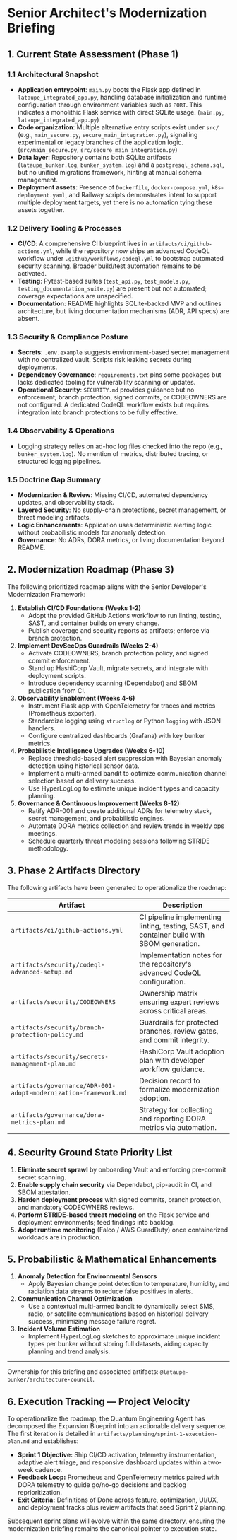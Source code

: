 # Senior Architect's Modernization Briefing

## 1. Current State Assessment (Phase 1)

### 1.1 Architectural Snapshot
- **Application entrypoint**: `main.py` boots the Flask app defined in `lataupe_integrated_app.py`, handling database initialization and runtime configuration through environment variables such as `PORT`. This indicates a monolithic Flask service with direct SQLite usage. (`main.py`, `lataupe_integrated_app.py`)
- **Code organization**: Multiple alternative entry scripts exist under `src/` (e.g., `main_secure.py`, `secure_main_integration.py`), signalling experimental or legacy branches of the application logic. (`src/main_secure.py`, `src/secure_main_integration.py`)
- **Data layer**: Repository contains both SQLite artifacts (`lataupe_bunker.log`, `bunker_system.log`) and a `postgresql_schema.sql`, but no unified migrations framework, hinting at manual schema management.
- **Deployment assets**: Presence of `Dockerfile`, `docker-compose.yml`, `k8s-deployment.yaml`, and Railway scripts demonstrates intent to support multiple deployment targets, yet there is no automation tying these assets together.

### 1.2 Delivery Tooling & Processes
- **CI/CD**: A comprehensive CI blueprint lives in `artifacts/ci/github-actions.yml`, while the repository now ships an advanced CodeQL workflow under `.github/workflows/codeql.yml` to bootstrap automated security scanning. Broader build/test automation remains to be activated.
- **Testing**: Pytest-based suites (`test_api.py`, `test_models.py`, `testing_documentation_suite.py`) are present but not automated; coverage expectations are unspecified.
- **Documentation**: README highlights SQLite-backed MVP and outlines architecture, but living documentation mechanisms (ADR, API specs) are absent.

### 1.3 Security & Compliance Posture
- **Secrets**: `.env.example` suggests environment-based secret management with no centralized vault. Scripts risk leaking secrets during deployments.
- **Dependency Governance**: `requirements.txt` pins some packages but lacks dedicated tooling for vulnerability scanning or updates.
- **Operational Security**: `SECURITY.md` provides guidance but no enforcement; branch protection, signed commits, or CODEOWNERS are not configured. A dedicated CodeQL workflow exists but requires integration into branch protections to be fully effective.

### 1.4 Observability & Operations
- Logging strategy relies on ad-hoc log files checked into the repo (e.g., `bunker_system.log`). No mention of metrics, distributed tracing, or structured logging pipelines.

### 1.5 Doctrine Gap Summary
- **Modernization & Review**: Missing CI/CD, automated dependency updates, and observability stack.
- **Layered Security**: No supply-chain protections, secret management, or threat modeling artifacts.
- **Logic Enhancements**: Application uses deterministic alerting logic without probabilistic models for anomaly detection.
- **Governance**: No ADRs, DORA metrics, or living documentation beyond README.

## 2. Modernization Roadmap (Phase 3)

The following prioritized roadmap aligns with the Senior Developer's Modernization Framework:

1. **Establish CI/CD Foundations (Weeks 1-2)**
   - Adopt the provided GitHub Actions workflow to run linting, testing, SAST, and container builds on every change.
   - Publish coverage and security reports as artifacts; enforce via branch protection.
2. **Implement DevSecOps Guardrails (Weeks 2-4)**
   - Activate CODEOWNERS, branch protection policy, and signed commit enforcement.
   - Stand up HashiCorp Vault, migrate secrets, and integrate with deployment scripts.
   - Introduce dependency scanning (Dependabot) and SBOM publication from CI.
3. **Observability Enablement (Weeks 4-6)**
   - Instrument Flask app with OpenTelemetry for traces and metrics (Prometheus exporter).
   - Standardize logging using `structlog` or Python `logging` with JSON handlers.
   - Configure centralized dashboards (Grafana) with key bunker metrics.
4. **Probabilistic Intelligence Upgrades (Weeks 6-10)**
   - Replace threshold-based alert suppression with Bayesian anomaly detection using historical sensor data.
   - Implement a multi-armed bandit to optimize communication channel selection based on delivery success.
   - Use HyperLogLog to estimate unique incident types and capacity planning.
5. **Governance & Continuous Improvement (Weeks 8-12)**
   - Ratify ADR-001 and create additional ADRs for telemetry stack, secret management, and probabilistic engines.
   - Automate DORA metrics collection and review trends in weekly ops meetings.
   - Schedule quarterly threat modeling sessions following STRIDE methodology.

## 3. Phase 2 Artifacts Directory

The following artifacts have been generated to operationalize the roadmap:

| Artifact | Description |
| --- | --- |
| `artifacts/ci/github-actions.yml` | CI pipeline implementing linting, testing, SAST, and container build with SBOM generation. |
| `artifacts/security/codeql-advanced-setup.md` | Implementation notes for the repository's advanced CodeQL configuration. |
| `artifacts/security/CODEOWNERS` | Ownership matrix ensuring expert reviews across critical areas. |
| `artifacts/security/branch-protection-policy.md` | Guardrails for protected branches, review gates, and commit integrity. |
| `artifacts/security/secrets-management-plan.md` | HashiCorp Vault adoption plan with developer workflow guidance. |
| `artifacts/governance/ADR-001-adopt-modernization-framework.md` | Decision record to formalize modernization adoption. |
| `artifacts/governance/dora-metrics-plan.md` | Strategy for collecting and reporting DORA metrics via automation. |

## 4. Security Ground State Priority List

1. **Eliminate secret sprawl** by onboarding Vault and enforcing pre-commit secret scanning.
2. **Enable supply chain security** via Dependabot, pip-audit in CI, and SBOM attestation.
3. **Harden deployment process** with signed commits, branch protection, and mandatory CODEOWNERS reviews.
4. **Perform STRIDE-based threat modeling** on the Flask service and deployment environments; feed findings into backlog.
5. **Adopt runtime monitoring** (Falco / AWS GuardDuty) once containerized workloads are in production.

## 5. Probabilistic & Mathematical Enhancements

1. **Anomaly Detection for Environmental Sensors**
   - Apply Bayesian change point detection to temperature, humidity, and radiation data streams to reduce false positives in alerts.
2. **Communication Channel Optimization**
   - Use a contextual multi-armed bandit to dynamically select SMS, radio, or satellite communications based on historical delivery success, minimizing message failure regret.
3. **Incident Volume Estimation**
   - Implement HyperLogLog sketches to approximate unique incident types per bunker without storing full datasets, aiding capacity planning and trend analysis.

---

Ownership for this briefing and associated artifacts: `@lataupe-bunker/architecture-council`.

## 6. Execution Tracking — Project Velocity

To operationalize the roadmap, the Quantum Engineering Agent has decomposed the Expansion Blueprint into an actionable delivery sequence. The first iteration is detailed in `artifacts/planning/sprint-1-execution-plan.md` and establishes:

- **Sprint 1 Objective:** Ship CI/CD activation, telemetry instrumentation, adaptive alert triage, and responsive dashboard updates within a two-week cadence.
- **Feedback Loop:** Prometheus and OpenTelemetry metrics paired with DORA telemetry to guide go/no-go decisions and backlog reprioritization.
- **Exit Criteria:** Definitions of Done across feature, optimization, UI/UX, and deployment tracks plus review artifacts that seed Sprint 2 planning.

Subsequent sprint plans will evolve within the same directory, ensuring the modernization briefing remains the canonical pointer to execution state.
